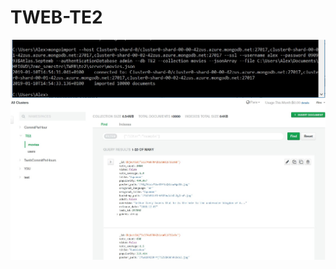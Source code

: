 # TWEB-TE2
![alt text](server/img-readme/terminal-doc-import-ok.JPG)
![alt text](server/img-readme/atlas-doc-import-ok.JPG)
